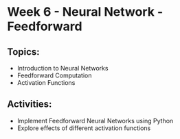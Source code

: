# Week 6 - Neural Network - Feedforward
## Topics:
- Introduction to Neural Networks
- Feedforward Computation
- Activation Functions

## Activities:
- Implement Feedforward Neural Networks using Python
- Explore effects of different activation functions